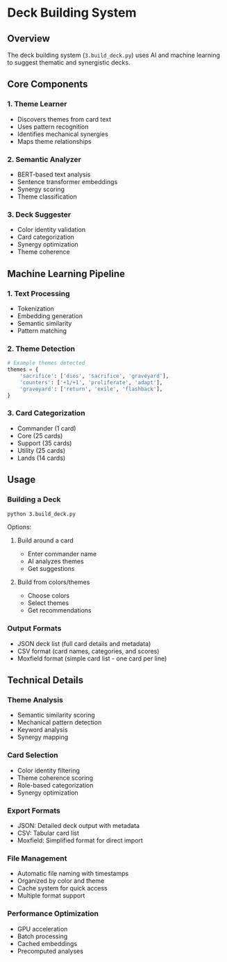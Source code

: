 # Deck Building System

## Overview
The deck building system (`3.build_deck.py`) uses AI and machine learning to suggest thematic and synergistic decks.

## Core Components

### 1. Theme Learner
- Discovers themes from card text
- Uses pattern recognition
- Identifies mechanical synergies
- Maps theme relationships

### 2. Semantic Analyzer
- BERT-based text analysis
- Sentence transformer embeddings
- Synergy scoring
- Theme classification

### 3. Deck Suggester
- Color identity validation
- Card categorization
- Synergy optimization
- Theme coherence

## Machine Learning Pipeline

### 1. Text Processing
- Tokenization
- Embedding generation
- Semantic similarity
- Pattern matching

### 2. Theme Detection
```python
# Example themes detected
themes = {
    'sacrifice': ['dies', 'sacrifice', 'graveyard'],
    'counters': ['+1/+1', 'proliferate', 'adapt'],
    'graveyard': ['return', 'exile', 'flashback'],
}
```

### 3. Card Categorization
- Commander (1 card)
- Core (25 cards)
- Support (35 cards)
- Utility (25 cards)
- Lands (14 cards)

## Usage

### Building a Deck
```bash
python 3.build_deck.py
```

Options:
1. Build around a card
   - Enter commander name
   - AI analyzes themes
   - Get suggestions

2. Build from colors/themes
   - Choose colors
   - Select themes
   - Get recommendations

### Output Formats
- JSON deck list (full card details and metadata)
- CSV format (card names, categories, and scores)
- Moxfield format (simple card list - one card per line)

## Technical Details

### Theme Analysis
- Semantic similarity scoring
- Mechanical pattern detection
- Keyword analysis
- Synergy mapping

### Card Selection
- Color identity filtering
- Theme coherence scoring
- Role-based categorization
- Synergy optimization

### Export Formats
- JSON: Detailed deck output with metadata
- CSV: Tabular card list
- Moxfield: Simplified format for direct import

### File Management
- Automatic file naming with timestamps
- Organized by color and theme
- Cache system for quick access
- Multiple format support

### Performance Optimization
- GPU acceleration
- Batch processing
- Cached embeddings
- Precomputed analyses 